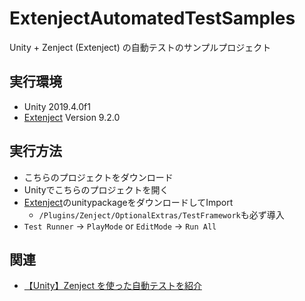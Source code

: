 # ExtenjectAutomatedTestSamples
Unity + Zenject (Extenject) の自動テストのサンプルプロジェクト

## 実行環境
- Unity 2019.4.0f1
- [Extenject](https://github.com/svermeulen/Extenject) Version 9.2.0

## 実行方法
- こちらのプロジェクトをダウンロード
- Unityでこちらのプロジェクトを開く
- [Extenject](https://github.com/svermeulen/Extenject/releases)のunitypackageをダウンロードしてImport
  - `/Plugins/Zenject/OptionalExtras/TestFramework`も必ず導入
- `Test Runner` -> `PlayMode` or `EditMode` -> `Run All`

## 関連
- [ 【Unity】Zenject を使った自動テストを紹介](https://tsgcpp.hateblo.jp/entry/2020/06/17/142700)
